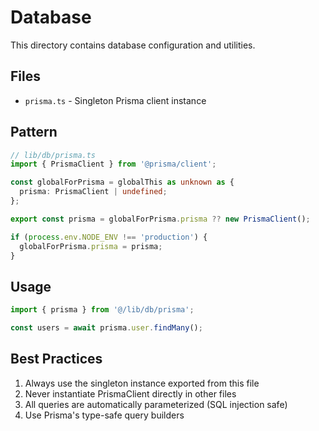 # Database

This directory contains database configuration and utilities.

## Files

- `prisma.ts` - Singleton Prisma client instance

## Pattern

```typescript
// lib/db/prisma.ts
import { PrismaClient } from '@prisma/client';

const globalForPrisma = globalThis as unknown as {
  prisma: PrismaClient | undefined;
};

export const prisma = globalForPrisma.prisma ?? new PrismaClient();

if (process.env.NODE_ENV !== 'production') {
  globalForPrisma.prisma = prisma;
}
```

## Usage

```typescript
import { prisma } from '@/lib/db/prisma';

const users = await prisma.user.findMany();
```

## Best Practices

1. Always use the singleton instance exported from this file
2. Never instantiate PrismaClient directly in other files
3. All queries are automatically parameterized (SQL injection safe)
4. Use Prisma's type-safe query builders
